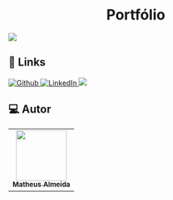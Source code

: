 <h1 align="center">Portfólio</h1>

![](https://user-images.githubusercontent.com/104795182/209538227-30343ed3-03ed-4868-9b09-b2f0e2fd52c5.png)


## 🔗 Links

<p align="left">

 <a href="https://github.com/saagas-code" target="_blank">
  <img alt="Github" src="https://img.shields.io/badge/GitHub-%2312100E.svg?&style=for-the-badge&logo=Github&logoColor=white" />
 </a>
 
 <a href="https://www.linkedin.com/in/matheus-almeida8819/" target="_blank">
  <img alt="LinkedIn" src="https://img.shields.io/badge/linkedin-%230077B5.svg?&style=for-the-badge&logo=linkedin&logoColor=white" />
 </a>

 <a href="https://portfolio-liard-sigma-80.vercel.app/" alt="Portfolio">
  <img src="https://img.shields.io/badge/my_portfolio-000?style=for-the-badge&logo=ko-fi&logoColor=FFF"/>
 </a>

</p>

## 💻 Autor<br>
<table>
  <tr>
    <td align="center">
      <a href="https://github.com/saagas-code">
        <img src="https://avatars.githubusercontent.com/u/104795182?v=4" width="100px;" /><br>
        <sub>
          <b>Matheus Almeida</b>
        </sub>
      </a>
    </td>
  </tr>
</table>
